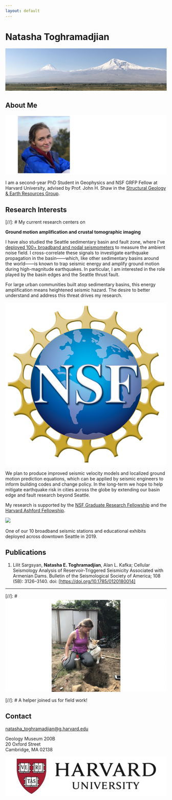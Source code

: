 ```yaml
---
layout: default
---
```


# Natasha Toghramadjian

<img src="ararat2.png">

## About Me

<img src="dilijan_shape_6.png">

I am a second-year PhD Student in Geophysics and NSF GRFP Fellow at Harvard University, advised by Prof. John H. Shaw in the [Structural Geology & Earth Resources Group](https://https://structure.harvard.edu/).



## Research Interests
[//]: # My current research centers on

**Ground motion amplification and crustal tomographic imaging**

I have also studied the Seattle sedimentary basin and fault zone, where I've [deployed 100+ broadband and nodal seismometers](https://www.king5.com/article/news/local/researchers-will-install-monitors-to-study-seattle-earthquake-fault-zone/281-ab395842-a46b-4ebf-baeb-0b1b623f7ffb) to measure the ambient noise field. I cross-correlate these signals to investigate earthquake propagation in the basin&mdash;&mdash;which, like other sedimentary basins around the world&mdash;&mdash;is known to trap seismic energy and amplify ground motion during high-magnitude earthquakes. In particular, I am interested in the role played by the basin edges and the Seattle thrust fault.

For large urban communities built atop sedimentary basins, this energy amplification means heightened seismic hazard. The desire to better understand and address this threat drives my research.

<img class="profile-picture" src="nsf_logo.png">

We plan to produce improved seismic velocity models and localized ground motion prediction equations, which can be applied by seismic engineers to inform building codes and change policy. In the long-term we hope to help mitigate earthquake risk in cities across the globe by extending our basin edge and fault research beyond Seattle.

 My research is supported by the [NSF Graduate Research Fellowship](https://www.nsfgrfp.org/) and the [Harvard Ashford Fellowship](https://ashfordfellows.fas.harvard.edu/about).

<img src="seattleBB_2.png">

One of our 10 broadband seismic stations and educational exhibits deployed across downtown Seattle in 2019.

## Publications

1. Lilit Sargsyan, **Natasha E. Toghramadjian**, Alan L. Kafka; Cellular Seismology Analysis of Reservoir‐Triggered Seismicity Associated with Armenian Dams. Bulletin of the Seismological Society of America; 108 (5B): 3126–3140. doi: [https://doi.org/10.1785/0120180014]

---

[//]: # <img src="seattle_3.png">

[//]: #                                A helper joined us for field work!

## Contact

natasha_toghramadjian@g.harvard.edu

Geology Museum 200B
<br>20 Oxford Street
<br>Cambridge, MA 02138

<img src="harvard-logo.jpg">